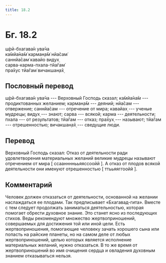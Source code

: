 ```yaml
---
title: 18.2
---
```


# Бг. 18.2
ш́рӣ-бхагава̄н ува̄ча<br/>
ка̄мйа̄на̄м̇ карман̣а̄м̇ нйа̄сам̇<br/>
саннйа̄сам̇ кавайо видух̣<br/>
сарва-карма-пхала-тйа̄гам̇<br/>
пра̄хус тйа̄гам̇ вичакшан̣а̄х̣
## Пословный перевод

ш́рӣ-бхагава̄н ува̄ча --- Верховный Господь сказал; ка̄мйа̄на̄м ---
продиктованных желанием; карман̣а̄м --- деяний; нйа̄сам --- отвержение;
саннйа̄сам --- отречение от мира; кавайах̣ --- ученые мудрецы; видух̣ ---
знают; сарва --- всякой; карма --- деятельности; пхала --- от
результатов; тйа̄гам --- отказ; пра̄хух̣ --- называют; тйа̄гам ---
отрешенностью; вичакшан̣а̄х̣ --- сведущие люди.

## Перевод

Верховный Господь сказал: Отказ от деятельности ради удовлетворения
материальных желаний великие мудрецы называют отречением от мира \[
ссааннннььяяссоойй \]. А отказ от плодов всякой деятельности они именуют
отрешенностью \[ ттььяяггоойй \].

## Комментарий

Человек должен отказаться от деятельности, основанной на желании
наслаждаться ее плодами. Так предписывает «Бхагавад-гита». Вместе с тем
следует продолжать заниматься деятельностью, которая помогает обрести
духовное знание. Это станет ясно из последующих стихов. Веды рекомендуют
множество жертвоприношений, совершаемых для достижения той или иной
цели. Есть жертвоприношения, помогающие человеку зачать хорошего сына
или попасть на райские планеты, но на самом деле от любых
жертвоприношений, целью которых является исполнение материальных
желаний, нужно отказаться. В то же время от жертвоприношений во имя
очищения сердца и овладения духовным знанием отказываться нельзя.
